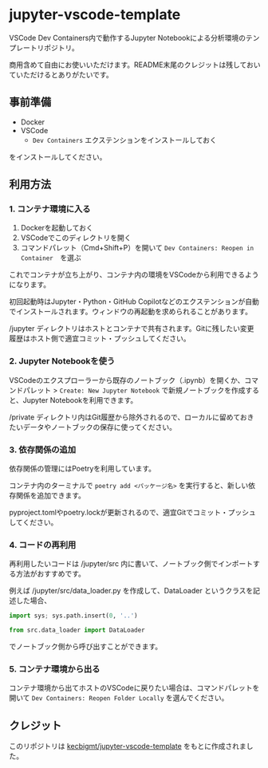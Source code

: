 # jupyter-vscode-template

VSCode Dev Containers内で動作するJupyter Notebookによる分析環境のテンプレートリポジトリ。

商用含めて自由にお使いいただけます。README末尾のクレジットは残しておいていただけるとありがたいです。

## 事前準備

- Docker
- VSCode
  - `Dev Containers` エクステンションをインストールしておく

をインストールしてください。

## 利用方法

### 1. コンテナ環境に入る

1. Dockerを起動しておく
2. VSCodeでこのディレクトリを開く
3. コマンドパレット（Cmd+Shift+P）を開いて `Dev Containers: Reopen in Container`　を選ぶ

これでコンテナが立ち上がり、コンテナ内の環境をVSCodeから利用できるようになります。

初回起動時はJupyter・Python・GitHub Copilotなどのエクステンションが自動でインストールされます。ウィンドウの再起動を求められることがあります。

/jupyter ディレクトリはホストとコンテナで共有されます。Gitに残したい変更履歴はホスト側で適宜コミット・プッシュしてください。

### 2. Jupyter Notebookを使う

VSCodeのエクスプローラーから既存のノートブック（.ipynb）を開くか、コマンドパレット > `Create: New Jupyter Notebook` で新規ノートブックを作成すると、Jupyter Notebookを利用できます。

/private ディレクトリ内はGit履歴から除外されるので、ローカルに留めておきたいデータやノートブックの保存に使ってください。

### 3. 依存関係の追加

依存関係の管理にはPoetryを利用しています。

コンテナ内のターミナルで `poetry add <パッケージ名>` を実行すると、新しい依存関係を追加できます。

pyproject.tomlやpoetry.lockが更新されるので、適宜Gitでコミット・プッシュしてください。

### 4. コードの再利用

再利用したいコードは /jupyter/src 内に書いて、ノートブック側でインポートする方法がおすすめです。

例えば /jupyter/src/data_loader.py を作成して、DataLoader というクラスを記述した場合、

```python
import sys; sys.path.insert(0, '..')

from src.data_loader import DataLoader
```

でノートブック側から呼び出すことができます。

### 5. コンテナ環境から出る

コンテナ環境から出てホストのVSCodeに戻りたい場合は、コマンドパレットを開いて `Dev Containers: Reopen Folder Locally` を選んでください。

## クレジット

このリポジトリは [kecbigmt/jupyter-vscode-template](https://github.com/kecbigmt/jupyter-vscode-template) をもとに作成されました。